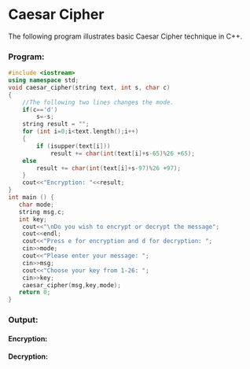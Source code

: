 # Caesar Cipher

The following program illustrates basic Caesar Cipher technique in C++.

### Program:

```c++
#include <iostream>
using namespace std;
void caesar_cipher(string text, int s, char c)
{
    //The following two lines changes the mode.
    if(c=='d')
        s=-s;
    string result = "";
    for (int i=0;i<text.length();i++)
    {
        if (isupper(text[i]))
            result += char(int(text[i]+s-65)%26 +65);
    else
        result += char(int(text[i]+s-97)%26 +97);
    }
    cout<<"Encryption: "<<result;
}
int main () {
   char mode;
   string msg,c;
   int key;
    cout<<"\nDo you wish to encrypt or decrypt the message";
    cout<<endl;
    cout<<"Press e for encryption and d for decryption: ";
    cin>>mode;
    cout<<"Please enter your message: ";
    cin>>msg;
    cout<<"Choose your key from 1-26: ";
    cin>>key;
    caesar_cipher(msg,key,mode);
   return 0;
}

```

### Output:

#### Encryption:



#### Decryption:

